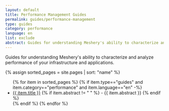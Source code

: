```yaml
---
layout: default
title: Performance Management Guides
permalink: guides/performance-management
type: guides
category: performance
language: en
list: exclude
abstract: Guides for understanding Meshery's ability to characterize and analyze performance of your infrastructure and applications.
---
```


Guides for understanding Meshery's ability to characterize and analyze performance of your infrastructure and applications.

{% assign sorted_pages = site.pages | sort: "name" %}

<ul class="section-title">
    {% for item in sorted_pages %}
    {% if item.type=="guides" and item.category=="performance" and item.language=="en" -%}
    <li><a href="{{ site.baseurl }}{{ item.url }}">{{ item.title }}</a>
    {% if item.abstract != " " %}
        -  {{ item.abstract }}
    {% endif %}
    </li>
    {% endif %}
    {% endfor %}
</ul>
